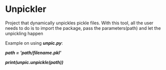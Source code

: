 # Unpickler
Project that dynamically unpickles pickle files. 
With this tool, all the user needs to do is to import the package, pass the parameters(path) and let the unpickling happen

Example on using ***unpic.py***:

***path = 'path/filename.pkl'***

***print(unpic.unpickle(path))***
